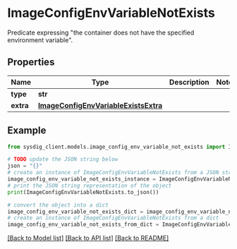 # ImageConfigEnvVariableNotExists

Predicate expressing \"the container does not have the specified environment variable\". 

## Properties

Name | Type | Description | Notes
------------ | ------------- | ------------- | -------------
**type** | **str** |  | 
**extra** | [**ImageConfigEnvVariableExistsExtra**](ImageConfigEnvVariableExistsExtra.md) |  | 

## Example

```python
from sysdig_client.models.image_config_env_variable_not_exists import ImageConfigEnvVariableNotExists

# TODO update the JSON string below
json = "{}"
# create an instance of ImageConfigEnvVariableNotExists from a JSON string
image_config_env_variable_not_exists_instance = ImageConfigEnvVariableNotExists.from_json(json)
# print the JSON string representation of the object
print(ImageConfigEnvVariableNotExists.to_json())

# convert the object into a dict
image_config_env_variable_not_exists_dict = image_config_env_variable_not_exists_instance.to_dict()
# create an instance of ImageConfigEnvVariableNotExists from a dict
image_config_env_variable_not_exists_from_dict = ImageConfigEnvVariableNotExists.from_dict(image_config_env_variable_not_exists_dict)
```
[[Back to Model list]](../README.md#documentation-for-models) [[Back to API list]](../README.md#documentation-for-api-endpoints) [[Back to README]](../README.md)


